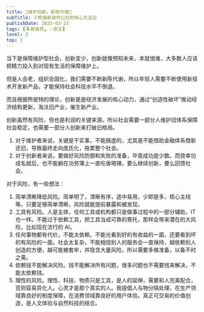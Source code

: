 ```yaml
---
title: 🚀维护创新，新陈代谢🐼
subTitle: 小熊猫新自然公社的核心方法论
publishDate: 2025-03-23
tags: [🏝新自然, 💥安全]
level: 2
top: 3
---
```


当下是保障维护型社会，创新变少，创新就像预知未来，本就很难，大多数人应该把精力投入到对现有生活的保障维护上。

但是人会老，组织会固化，我们需要不断新陈代谢，所以年轻人需要不断使用新技术开发新产品，才能保持社会科技水平不倒退。

而且根据熊彼特的理论，创新是是经济发展的核心动力，通过“创造性破坏”推动经济结构更新，淘汰旧产业，催生新产业。

创新虽然有风险，但也是利润的关键来源。所以社会需要一部分人维护旧体系保障社会稳定，也需要一部分人创新来打破旧格局。

1. 对于维护者来说，关键是干实事，不能搞虚的，尤其是不能借助金融体系借新还旧，导致最终走向庞氏化，拖累整个社会。
2. 对于创新者来说，要做好风险防御和失败的准备，毕竟成功是少数。而侥幸功成名就后，也不能躺在功劳簿上一直吃香喝辣。要么继续创新，要么回馈社会。

对于风险，有一些想法：

1. 简单清晰降低风险。简单明了，清晰有序，适中易用，少即是多，核心主线等。只要足够简单清晰，风险就能提前暴露和被发现。
2. 工具有风险。人是主体，任何工具或机构都只是做事过程中的一部分辅助，IT也一样。不能过于依赖工具，把工具当成可靠的寄托，那样会带来潜在的大风险，比如现在流行的 AI。
3. 任何事物都有代价，不能太依赖。不能光看到好的有收益的一面，还要看到坏的有风险的一面。社会太复杂，不能相信别人的服务会一直保持，越依赖别人创造的方便，越可能被套牢，并隐含大量风险，所以需要多做准备，以备不时之需。
4. 依赖钱不能解决风险。钱不能解决所有问题，很多问题也不需要钱来解决，不能太依赖钱。
5. 理性的风险。理性、科技、物质只是工具，是人的延伸，需要和人完美配合，否则容易异化人。心灵才是那个真实的人。我提倡人与物分隔处理，在生产领域靠良好的制度保障，在消费领域靠良好的用户体验。真正可交易的价值创造，是人文体验与自然科技的结合。
